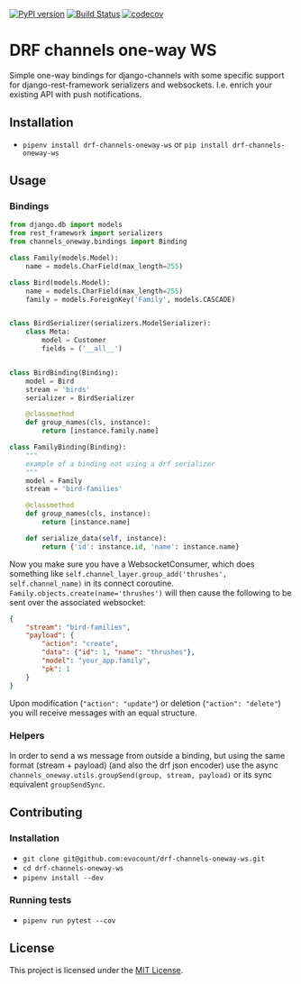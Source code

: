[![PyPI version](https://badge.fury.io/py/drf-channels-oneway-ws.svg)](https://badge.fury.io/py/drf-channels-oneway-ws)
[![Build Status](https://travis-ci.org/evocount/drf-channels-oneway-ws.svg?branch=master)](https://travis-ci.org/evocount/drf-channels-oneway-ws)
[![codecov](https://codecov.io/gh/evocount/drf-channels-oneway-ws/branch/master/graph/badge.svg)](https://codecov.io/gh/evocount/drf-channels-oneway-ws)

# DRF channels one-way WS

Simple one-way bindings for django-channels with some specific support for django-rest-framework serializers and websockets. I.e. enrich your existing API with push notifications.

## Installation

* `pipenv install drf-channels-oneway-ws` or `pip install drf-channels-oneway-ws`

## Usage

### Bindings
```python
from django.db import models
from rest_framework import serializers
from channels_oneway.bindings import Binding

class Family(models.Model):
    name = models.CharField(max_length=255)

class Bird(models.Model):
    name = models.CharField(max_length=255)
    family = models.ForeignKey('Family', models.CASCADE)


class BirdSerializer(serializers.ModelSerializer):
    class Meta:
        model = Customer
        fields = ('__all__')


class BirdBinding(Binding):
    model = Bird
    stream = 'birds'
    serializer = BirdSerializer

    @classmethod
    def group_names(cls, instance):
        return [instance.family.name]

class FamilyBinding(Binding):
    """
    example of a binding not using a drf serializer
    """
    model = Family
    stream = 'bird-families'

    @classmethod
    def group_names(cls, instance):
        return [instance.name]

    def serialize_data(self, instance):
        return {'id': instance.id, 'name': instance.name}
```

Now you make sure you have a WebsocketConsumer, which does something like `self.channel_layer.group_add('thrushes', self.channel_name)` in its connect coroutine.
`Family.objects.create(name='thrushes')` will then cause the following to be sent over the associated websocket:

```json
{
    "stream": "bird-families",
    "payload": {
        "action": "create",
        "data": {"id": 1, "name": "thrushes"},
        "model": "your_app.family",
        "pk": 1
    }
}
```

Upon modification (`"action": "update"`) or deletion (`"action": "delete"`) you will receive messages with an equal structure.


### Helpers
In order to send a ws message from outside a binding, but using the same format (stream + payload) (and also the drf json encoder) use the async `channels_oneway.utils.groupSend(group, stream, payload)` or its sync equivalent `groupSendSync`.

## Contributing

### Installation

* `git clone git@github.com:evocount/drf-channels-oneway-ws.git`
* `cd drf-channels-oneway-ws`
* `pipenv install --dev`

### Running tests

* `pipenv run pytest --cov`

## License

This project is licensed under the [MIT License](LICENSE.md).
